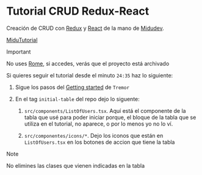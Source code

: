 # Tutorial CRUD Redux-React

Creación de CRUD con [Redux](https://redux.js.org/) y [React](https://es.react.dev/) de la mano de [Midudev](https://github.com/midudev).

[MiduTutorial](https://youtu.be/bEEjuwujbbU?si=C3iusT-Y1Tk9NBrc)

> [!IMPORTANT]
> No uses [Rome](https://github.com/rome/tools), si accedes, verás que el proyecto está archivado

Si quieres seguir el tutorial desde el minuto `24:35` haz lo siguiente:

1. Sigue los pasos del [Getting started](https://npm.tremor.so/docs/getting-started/installation) de `Tremor`

2. En el tag `initial-table` del repo dejo lo siguente:

    1. `src/components/ListOfUsers.tsx`. Aquí está el componente de la tabla que usé para poder iniciar porque, el bloque de la tabla que se utiliza en el tutorial, no aparece, o por lo menos yo no lo ví.

    2. `src/componentes/icons/*`. Dejo los iconos que están en `ListOfUsers.tsx` en los botones de accion que tiene la tabla

> [!NOTE]
> No elimines las clases que vienen indicadas en la tabla